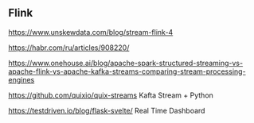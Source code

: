## Flink

https://www.unskewdata.com/blog/stream-flink-4

https://habr.com/ru/articles/908220/

https://www.onehouse.ai/blog/apache-spark-structured-streaming-vs-apache-flink-vs-apache-kafka-streams-comparing-stream-processing-engines 


https://github.com/quixio/quix-streams Kafta Stream  + Python


https://testdriven.io/blog/flask-svelte/ Real Time Dashboard
